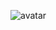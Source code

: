 




![avatar](https://github.com/Nikiitanskiy/BANANCHIKI/assets/158164451/a1566413-6f73-458a-b055-53822ec62cc3)













































































































